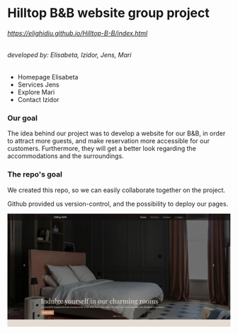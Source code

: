 # Hilltop B&B website group project
###### https://elighidiu.github.io/Hilltop-B-B/index.html
###### developed by: Elisabeta, Izidor, Jens, Mari

- Homepage Elisabeta
- Services Jens
- Explore Mari
- Contact Izidor

### Our goal

The idea behind our project was to develop a website for our B&B, in order to attract more guests,
and make reservation more accessible for our customers.
Furthermore, they will get a better look regarding the accommodations and the surroundings.

### The repo's goal
We created this repo, so we can easily collaborate together on the project.

Github provided us version-control, and the possibility to deploy our pages.

![Preview](images/Readme.JPG)

